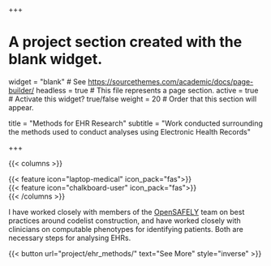 +++
# A project section created with the blank widget.
widget = "blank"  # See https://sourcethemes.com/academic/docs/page-builder/
headless = true  # This file represents a page section.
active = true # Activate this widget? true/false
weight = 20  # Order that this section will appear.

title = "Methods for EHR Research"
subtitle = "Work conducted surrounding the methods used to conduct analyses using Electronic Health Records"

+++

{{< columns >}}
<div class="col-md-2">
</div>
<div class="col-md-4">
    {{< feature icon="laptop-medical" icon_pack="fas">}}
</div>
<div class="col-md-4">
    {{< feature icon="chalkboard-user" icon_pack="fas">}}
</div>
<div class="col-md-2">
</div>
{{< /columns >}}

I have worked closely with members of the [OpenSAFELY](https://www.opensafely.org/) team on best practices around codelist construction, and have worked closely with clinicians on computable phenotypes for identifying patients. Both are necessary steps for analysing EHRs.

{{< button url="project/ehr_methods/" text="See More" style="inverse" >}}